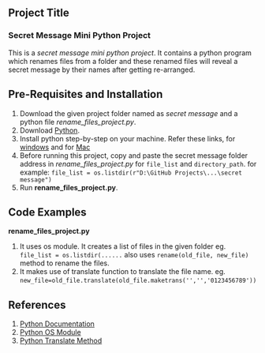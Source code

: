 ## Project Title
### Secret Message Mini Python Project
This is a *secret message mini python project*. It contains a python program which renames files from a folder and these renamed files will reveal a secret message by their names after getting re-arranged.

## Pre-Requisites and Installation
1. Download the given project folder named as *secret message* and a python file *rename_files_project.py*.
2. Download [Python](https://www.python.org/downloads/).
3. Install python step-by-step on your machine. Refer these links, for [windows](https://www.howtogeek.com/197947/how-to-install-python-on-windows/) and for [Mac](https://docs.python.org/3/using/mac.html)
4. Before running this project, copy and paste the secret message folder address in *rename_files_project.py* for `file_list` and `directory_path`.
for example: `file_list = os.listdir(r"D:\GitHub Projects\...\secret message")`
4. Run **rename_files_project.py**.

## Code Examples 
**rename_files_project.py** 
1) It uses os module. It creates a list of files in the given folder 
eg. `file_list = os.listdir(......`
also uses `rename(old_file, new_file)` method to rename the files.
2) It makes use of translate function to translate the file name.
eg. `new_file=old_file.translate(old_file.maketrans('','','0123456789'))`

## References 
1. [Python Documentation](https://docs.python.org/3/)
2. [Python OS Module](https://docs.python.org/3.2/library/os.html#module-os)
3. [Python Translate Method](https://stackoverflow.com/questions/41708770/translate-function-in-python-3/41708804)

